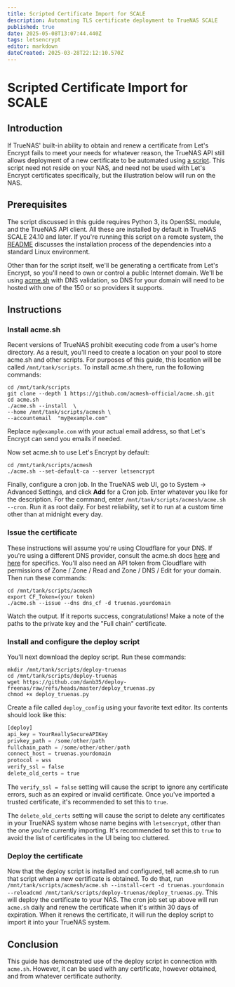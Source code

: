```yaml
---
title: Scripted Certificate Import for SCALE
description: Automating TLS certificate deployment to TrueNAS SCALE
published: true
date: 2025-05-08T13:07:44.440Z
tags: letsencrypt
editor: markdown
dateCreated: 2025-03-28T22:12:10.570Z
---
```


# Scripted Certificate Import for SCALE
## Introduction
If TrueNAS' built-in ability to obtain and renew a certificate from Let's Encrypt fails to meet your needs for whatever reason, the TrueNAS API still allows deployment of a new certificate to be automated using [a script](https://github.com/danb35/deploy-freenas).  This script need not reside on your NAS, and need not be used with Let's Encrypt certificates specifically, but the illustration below will run on the NAS.
## Prerequisites
The script discussed in this guide requires Python 3, its OpenSSL module, and the TrueNAS API client.  All these are installed by default in TrueNAS SCALE 24.10 and later.  If you're running this script on a remote system, the [README](https://github.com/danb35/deploy-freenas/blob/master/README_truenas.md) discusses the installation process of the dependencies into a standard Linux environment.

Other than for the script itself, we'll be generating a certificate from Let's Encrypt, so you'll need to own or control a public Internet domain.  We'll be using [acme.sh](https://acme.sh) with DNS validation, so DNS for your domain will need to be hosted with one of the 150 or so providers it supports.
## Instructions
### Install acme.sh
Recent versions of TrueNAS prohibit executing code from a user's home directory.  As a result, you'll need to create a location on your pool to store acme.sh and other scripts.  For purposes of this guide, this location will be called `/mnt/tank/scripts`.  To install acme.sh there, run the following commands:
```text
cd /mnt/tank/scripts
git clone --depth 1 https://github.com/acmesh-official/acme.sh.git
cd acme.sh
./acme.sh --install  \
--home /mnt/tank/scripts/acmesh \
--accountemail  "my@example.com"
```
Replace `my@example.com` with your actual email address, so that Let's Encrypt can send you emails if needed.

Now set acme.sh to use Let's Encrypt by default:
```text
cd /mnt/tank/scripts/acmesh
./acme.sh --set-default-ca --server letsencrypt
```

Finally, configure a cron job.  In the TrueNAS web UI, go to System -> Advanced Settings, and click **Add** for a Cron job.  Enter whatever you like for the description.  For the command, enter `/mnt/tank/scripts/acmesh/acme.sh --cron`.  Run it as root daily.  For best reliability, set it to run at a custom time other than at midnight every day.
### Issue the certificate
These instructions will assume you're using Cloudflare for your DNS.  If you're using a different DNS provider, consult the acme.sh docs [here](https://github.com/acmesh-official/acme.sh/wiki/dnsapi) and [here](https://github.com/acmesh-official/acme.sh/wiki/dnsapi2) for specifics.  You'll also need an API token from Cloudflare with permissions of Zone / Zone / Read and Zone / DNS / Edit for your domain.  Then run these commands:
```text
cd /mnt/tank/scripts/acmesh
export CF_Token=(your token)
./acme.sh --issue --dns dns_cf -d truenas.yourdomain
```
Watch the output.  If it reports success, congratulations!  Make a note of the paths to the private key and the "Full chain" certificate.
### Install and configure the deploy script
You'll next download the deploy script.  Run these commands:
```text
mkdir /mnt/tank/scripts/deploy-truenas
cd /mnt/tank/scripts/deploy-truenas
wget https://github.com/danb35/deploy-freenas/raw/refs/heads/master/deploy_truenas.py
chmod +x deploy_truenas.py
```

Create a file called `deploy_config` using your favorite text editor.  Its contents should look like this:
```python
[deploy]
api_key = YourReallySecureAPIKey
privkey_path = /some/other/path
fullchain_path = /some/other/other/path
connect_host = truenas.yourdomain
protocol = wss
verify_ssl = false
delete_old_certs = true
```
The `verify_ssl = false` setting will cause the script to ignore any certificate errors, such as an expired or invalid certificate.  Once you've imported a trusted certificate, it's recommended to set this to `true`.

The `delete_old_certs` setting will cause the script to delete any certificates in your TrueNAS system whose name begins with `letsencrypt`, other than the one you're currently importing.  It's recommended to set this to `true` to avoid the list of certificates in the UI being too cluttered.
### Deploy the certificate
Now that the deploy script is installed and configured, tell acme.sh to run that script when a new certificate is obtained.  To do that, run `/mnt/tank/scripts/acmesh/acme.sh --install-cert -d truenas.yourdomain --reloadcmd /mnt/tank/scripts/deploy-truenas/deploy_truenas.py`.  This will deploy the certificate to your NAS.  The cron job set up above will run `acme.sh` daily and renew the certificate when it's within 30 days of expiration.  When it renews the certificate, it will run the deploy script to import it into your TrueNAS system.
## Conclusion
This guide has demonstrated use of the deploy script in connection with `acme.sh`.  However, it can be used with any certificate, however obtained, and from whatever certificate authority.